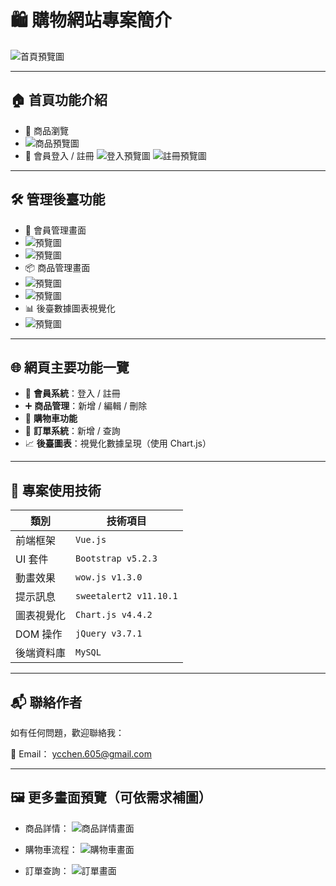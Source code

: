 # 🛍️ 購物網站專案簡介

![首頁預覽圖](./screenshot/index.png) <!-- 🔧 可替換為實際圖片路徑 -->

---

## 🏠 首頁功能介紹

- 🛒 商品瀏覽
- ![商品預覽圖](./screenshot/product.png)
- 🔐 會員登入 / 註冊
![登入預覽圖](./screenshot/login.png) ![註冊預覽圖](./screenshot/register.png) 
---

## 🛠️ 管理後臺功能

- 👥 會員管理畫面
- ![預覽圖](./screenshot/member_control.png)
- ![預覽圖](./screenshot/member_control_2.png)
- 📦 商品管理畫面
- ![預覽圖](./screenshot/product_control.png)
- ![預覽圖](./screenshot/product_control_2.png)
- 📊 後臺數據圖表視覺化
- ![預覽圖](./screenshot/dashboard.png)

---

## 🌐 網頁主要功能一覽

- 🔑 **會員系統**：登入 / 註冊
- ➕ **商品管理**：新增 / 編輯 / 刪除
- 🛒 **購物車功能**
- 🧾 **訂單系統**：新增 / 查詢
- 📈 **後臺圖表**：視覺化數據呈現（使用 Chart.js）

---

## 🧪 專案使用技術

| 類別         | 技術項目                  |
|--------------|---------------------------|
| 前端框架     | `Vue.js`                  |
| UI 套件      | `Bootstrap v5.2.3`        |
| 動畫效果     | `wow.js v1.3.0`           |
| 提示訊息     | `sweetalert2 v11.10.1`    |
| 圖表視覺化   | `Chart.js v4.4.2`         |
| DOM 操作     | `jQuery v3.7.1`           |
| 後端資料庫   | `MySQL`                   |

---

## 📬 聯絡作者

如有任何問題，歡迎聯絡我：

📧 Email： [ycchen.605@gmail.com](mailto:ycchen.605@gmail.com)

---

## 🖼️ 更多畫面預覽（可依需求補圖）

- 商品詳情：
  ![商品詳情畫面](./images/product-detail.png)

- 購物車流程：
  ![購物車畫面](./images/cart.png)

- 訂單查詢：
  ![訂單畫面](./images/orders.png)
